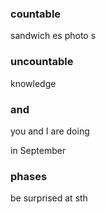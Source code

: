 ### countable 

sandwich es
photo s

### uncountable

knowledge

### and 

you and I are doing

in September


### phases

be surprised at sth